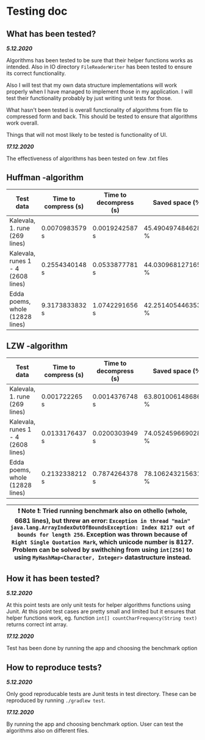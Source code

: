 # Testing doc

## What has been tested?

**_5.12.2020_**

Algorithms has been tested to be sure that their helper functions works as intended. Also in IO directory `FileReaderWriter` has been tested to ensure its correct functionality.

Also I will test that my own data structure implementations will work properly when I have managed to implement those in my application. I will test their functionality probably by just writing unit tests for those.

What hasn't been tested is overall functionality of algorithms from file to compressed form and back. This should be tested to ensure that algorithms work overall.

Things that will not most likely to be tested is functionality of UI.

**_17.12.2020_**

The effectiveness of algorithms has been tested on few .txt files

## Huffman -algorithm

| **Test data**                      | **Time to compress (s)** | **Time to decompress (s)** | **Saved space (%)**  |
| ---------------------------------- | ------------------------ | -------------------------- | -------------------- |
| Kalevala, 1. rune (269 lines)      | 0.0070983579 s           | 0.0019242587 s             | 45.49049748462829 %  |
| Kalevala, runes 1 - 4 (2608 lines) | 0.2554340148 s           | 0.0533877781 s             | 44.03096812716565 %  |
| Edda poems, whole (12828 lines)    | 9.3173833832 s           | 1.0742291656 s             | 42.251405446353814 % |

## LZW -algorithm

| **Test data**                      | **Time to compress (s)** | **Time to decompress (s)** | **Saved space (%)**  |
| ---------------------------------- | ------------------------ | -------------------------- | -------------------- |
| Kalevala, 1. rune (269 lines)      | 0.001722265 s            | 0.0014376748 s             | 63.801006148686426 % |
| Kalevala, runes 1 - 4 (2608 lines) | 0.0133176437 s           | 0.0200303949 s             | 74.05245966902815 %  |
| Edda poems, whole (12828 lines)    | 0.2132338212 s           | 0.7874264378 s             | 78.10624321563118 %  |

| :exclamation: Note :exclamation:: Tried running benchmark also on othello (whole, 6681 lines), but threw an error: `Exception in thread "main" java.lang.ArrayIndexOutOfBoundsException: Index 8217 out of bounds for length 256`. Exception was thrown because of `Right Single Quotation Mark`, which unicode number is 8127. Problem can be solved by swithching from using `int[256]` to using `MyHashMap<Character, Integer>` datastructure instead. |
| --------------------------------------------------------------------------------------------------------------------------------------------------------------------------------------------------------------------------------------------------------------------------------------------------------------------------------------------------------------------------------------------------------------------------------------------------------- |

## How it has been tested?

**_5.12.2020_**

At this point tests are only unit tests for helper algorithms functions using Junit. At this point test cases are pretty small and limited but it ensures that helper functions work, eg. function `int[] countCharFrequency(String text)` returns correct int array.

**_17.12.2020_**

Test has been done by running the app and choosing the benchmark option

## How to reproduce tests?

**_5.12.2020_**

Only good reproducable tests are Junit tests in test directory. These can be reproduced by running `./gradlew test`.

**_17.12.2020_**

By running the app and choosing benchmark option. User can test the algorithms also on different files.
